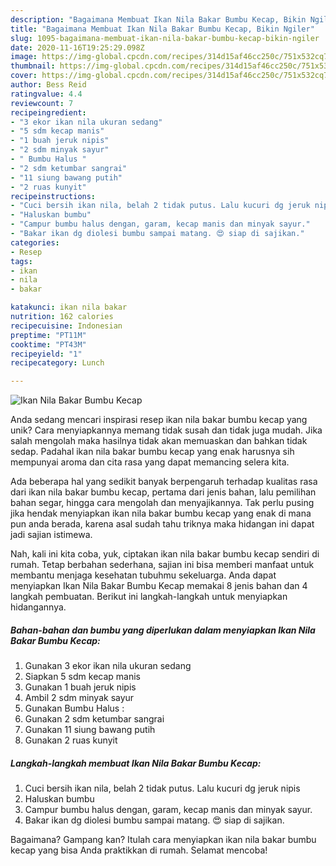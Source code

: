 ```yaml
---
description: "Bagaimana Membuat Ikan Nila Bakar Bumbu Kecap, Bikin Ngiler"
title: "Bagaimana Membuat Ikan Nila Bakar Bumbu Kecap, Bikin Ngiler"
slug: 1095-bagaimana-membuat-ikan-nila-bakar-bumbu-kecap-bikin-ngiler
date: 2020-11-16T19:25:29.098Z
image: https://img-global.cpcdn.com/recipes/314d15af46cc250c/751x532cq70/ikan-nila-bakar-bumbu-kecap-foto-resep-utama.jpg
thumbnail: https://img-global.cpcdn.com/recipes/314d15af46cc250c/751x532cq70/ikan-nila-bakar-bumbu-kecap-foto-resep-utama.jpg
cover: https://img-global.cpcdn.com/recipes/314d15af46cc250c/751x532cq70/ikan-nila-bakar-bumbu-kecap-foto-resep-utama.jpg
author: Bess Reid
ratingvalue: 4.4
reviewcount: 7
recipeingredient:
- "3 ekor ikan nila ukuran sedang"
- "5 sdm kecap manis"
- "1 buah jeruk nipis"
- "2 sdm minyak sayur"
- " Bumbu Halus "
- "2 sdm ketumbar sangrai"
- "11 siung bawang putih"
- "2 ruas kunyit"
recipeinstructions:
- "Cuci bersih ikan nila, belah 2 tidak putus. Lalu kucuri dg jeruk nipis"
- "Haluskan bumbu"
- "Campur bumbu halus dengan, garam, kecap manis dan minyak sayur."
- "Bakar ikan dg diolesi bumbu sampai matang. 😍 siap di sajikan."
categories:
- Resep
tags:
- ikan
- nila
- bakar

katakunci: ikan nila bakar 
nutrition: 162 calories
recipecuisine: Indonesian
preptime: "PT11M"
cooktime: "PT43M"
recipeyield: "1"
recipecategory: Lunch

---
```



![Ikan Nila Bakar Bumbu Kecap](https://img-global.cpcdn.com/recipes/314d15af46cc250c/751x532cq70/ikan-nila-bakar-bumbu-kecap-foto-resep-utama.jpg)

Anda sedang mencari inspirasi resep ikan nila bakar bumbu kecap yang unik? Cara menyiapkannya memang tidak susah dan tidak juga mudah. Jika salah mengolah maka hasilnya tidak akan memuaskan dan bahkan tidak sedap. Padahal ikan nila bakar bumbu kecap yang enak harusnya sih mempunyai aroma dan cita rasa yang dapat memancing selera kita.

Ada beberapa hal yang sedikit banyak berpengaruh terhadap kualitas rasa dari ikan nila bakar bumbu kecap, pertama dari jenis bahan, lalu pemilihan bahan segar, hingga cara mengolah dan menyajikannya. Tak perlu pusing jika hendak menyiapkan ikan nila bakar bumbu kecap yang enak di mana pun anda berada, karena asal sudah tahu triknya maka hidangan ini dapat jadi sajian istimewa.




Nah, kali ini kita coba, yuk, ciptakan ikan nila bakar bumbu kecap sendiri di rumah. Tetap berbahan sederhana, sajian ini bisa memberi manfaat untuk membantu menjaga kesehatan tubuhmu sekeluarga. Anda dapat menyiapkan Ikan Nila Bakar Bumbu Kecap memakai 8 jenis bahan dan 4 langkah pembuatan. Berikut ini langkah-langkah untuk menyiapkan hidangannya.

<!--inarticleads1-->

##### Bahan-bahan dan bumbu yang diperlukan dalam menyiapkan Ikan Nila Bakar Bumbu Kecap:

1. Gunakan 3 ekor ikan nila ukuran sedang
1. Siapkan 5 sdm kecap manis
1. Gunakan 1 buah jeruk nipis
1. Ambil 2 sdm minyak sayur
1. Gunakan  Bumbu Halus :
1. Gunakan 2 sdm ketumbar sangrai
1. Gunakan 11 siung bawang putih
1. Gunakan 2 ruas kunyit




<!--inarticleads2-->

##### Langkah-langkah membuat Ikan Nila Bakar Bumbu Kecap:

1. Cuci bersih ikan nila, belah 2 tidak putus. Lalu kucuri dg jeruk nipis
1. Haluskan bumbu
1. Campur bumbu halus dengan, garam, kecap manis dan minyak sayur.
1. Bakar ikan dg diolesi bumbu sampai matang. 😍 siap di sajikan.




Bagaimana? Gampang kan? Itulah cara menyiapkan ikan nila bakar bumbu kecap yang bisa Anda praktikkan di rumah. Selamat mencoba!
